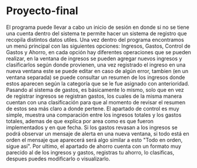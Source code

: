 # Proyecto-final
El programa puede llevar a cabo un inicio de sesión en donde si no se tiene
una cuenta dentro del sistema te permite hacer un sistema de registro que 
recopila distintos datos utiles.
Una vez dentro del programa encontramos un menú principal con las siguientes 
opciones: Ingresos, Gastos, Control de Gastos y Ahorro, en cada opción 
hay diferentes operaciones que se pueden realizar, en la ventana de 
ingresos se pueden agregar nuevos ingresos y clasificarlos según donde
provienen, una vez registrado el ingreso en una nueva ventana este se puede 
editar en caso de algún error, tambien (en un ventana separada) se puede consultar
un resumen de los ingresos donde estos aparecen según la categoría que se le fue 
asignado con anterioridad. 
Pasando al sistema de gastos, es básicamente lo mismo, solo que en vez de registrar
ingresos se registran gastos, los cuales de la misma manera cuentan con una clasificación
para que al momento de revisar el resumen de estos sea más claro a donde pertene.
El apartado de control es muy simple, muestra una comparación entre los ingresos totales
y los gastos totales, ademas de que explica por area como es que fueron implementados y
en que fecha.
Si los gastos revasan a los ingresos se podrá observar un mensaje de alerta en una nueva 
ventana, si todo está en orden el mensaje que aparecerá será algo similar a esto 
"Todo en orden, sigue así".
Por ultimo, el apartado de ahorro cuenta con un formato muy parecido al de los ingresos
y gastos, registras tu ahorro, lo clasificas, despues puedes modificarlo o visualizarlo.
